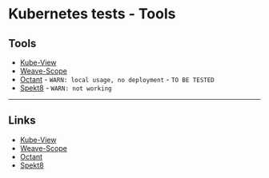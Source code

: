# Kubernetes tests - Tools

## Tools
* [Kube-View](kube-view)
* [Weave-Scope](weave-scope)
* [Octant](octant) - `WARN: local usage, no deployment` - `TO BE TESTED`
* [Spekt8](spekt8) - `WARN: not working`

---

## Links

* [Kube-View](https://github.com/benc-uk/kubeview)
* [Weave-Scope](https://www.weave.works/docs/scope/latest/installing/#k8s)
* [Octant](https://github.com/vmware/octant)
* [Spekt8](https://github.com/spekt8/spekt8)
